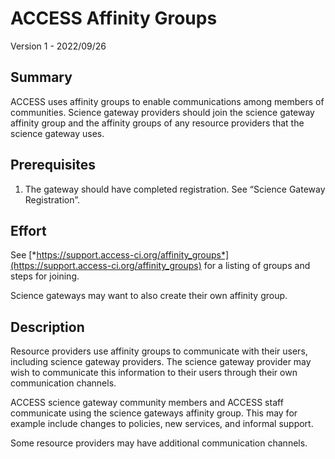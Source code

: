 # ACCESS Affinity Groups

Version 1 - 2022/09/26

## Summary

ACCESS uses affinity groups to enable communications among members of communities. Science gateway providers should join the science gateway affinity group and the affinity groups of any resource providers that the science gateway uses.

## Prerequisites

1.  The gateway should have completed registration. See “Science Gateway Registration”.

## Effort

See [*https://support.access-ci.org/affinity_groups*](https://support.access-ci.org/affinity_groups) for a listing of groups and steps for joining.

Science gateways may want to also create their own affinity group.

## Description

Resource providers use affinity groups to communicate with their users, including science gateway providers. The science gateway provider may wish to communicate this information to their users through their own communication channels.

ACCESS science gateway community members and ACCESS staff communicate using the science gateways affinity group. This may for example include changes to policies, new services, and informal support.

Some resource providers may have additional communication channels.
